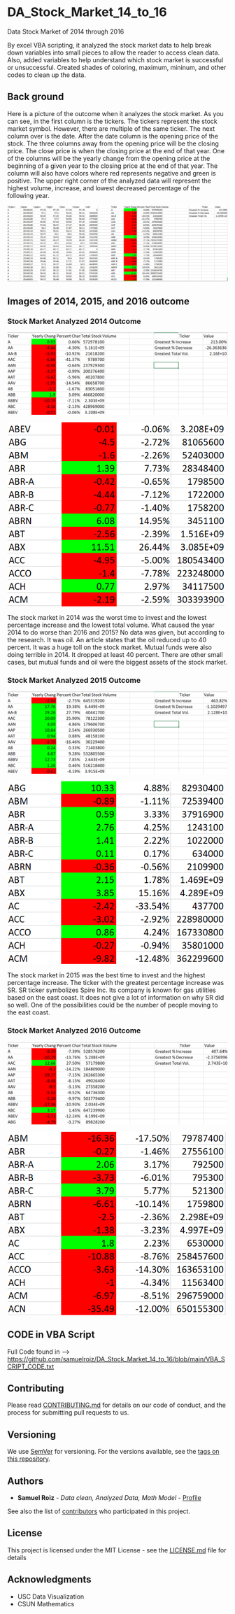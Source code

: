 # DA_Stock_Market_14_to_16
Data Stock Market of 2014 through 2016

By excel VBA scripting, it analyzed the stock market data to help break down variables into small pieces to allow the reader to access clean data. Also, added variables to help understand which stock market is successful or unsuccessful. Created shades of coloring, maximum, mininum, and other codes to clean up the data.

## Back ground

Here is a picture of the outcome when it analyzes the stock market. As you can see, in the first column is the tickers. The tickers represent the stock market symbol. However, there are multiple of the same ticker. The next column over is the date. After the date column is the opening price of the stock. The three columns away from the opening price will be the closing price. The close price is when the closing price at the end of that year. One of the columns will be the yearly change from the opening price at the beginning of a given year to the closing price at the end of that year. The column will also have colors where red represents negative and green is positive. The upper right corner of the analyzed data will represent the highest volume, increase, and lowest decreased percentage of the following year.

![Stock Market Analyzed Example](https://github.com/samuelroiz/DA_Stock_Market_14_to_16/blob/main/Images/Stock_Market_Analyzed_Outcome_Example.png)

## Images of 2014, 2015, and 2016 outcome

### Stock Market Analyzed 2014 Outcome
![Stock Market Analyzed 2014 Outcome](https://github.com/samuelroiz/DA_Stock_Market_14_to_16/blob/main/Images/Stock_Market_Analyzed_2014.png)

![Stock Market Analyzed 2014 Outcome Continued](https://github.com/samuelroiz/DA_Stock_Market_14_to_16/blob/main/Images/Stock_Market_Analyzed_2014_2nd_Section.png)

The stock market in 2014 was the worst time to invest and the lowest percentage increase and the lowest total volume. What caused the year 2014 to do worse than 2016 and 2015? No data was given, but according to the research. It was oil. An article states that the oil reduced up to 40 percent.  It was a huge toll on the stock market. Mutual funds were also doing terrible in 2014. It dropped at least 40 percent. There are other small cases, but mutual funds and oil were the biggest assets of the stock market. 

### Stock Market Analyzed 2015 Outcome

![Stock Market Analyzed 2015 Outcome](https://github.com/samuelroiz/DA_Stock_Market_14_to_16/blob/main/Images/Stock_Market_Analyzed_2015.png)

![Stock Market Analyzed 2015 Outcome Continued](https://github.com/samuelroiz/DA_Stock_Market_14_to_16/blob/main/Images/Stock_Market_Analyzed_2015_2nd_Section.png)

The stock market in 2015 was the best time to invest and the highest percentage increase. The ticker with the greatest percentage increase was SR. SR ticker symbolizes Spire Inc. Its company is known for gas utilities based on the east coast. It does not give a lot of information on why SR did so well. One of the possibilities could be the number of people moving to the east coast. 


### Stock Market Analyzed 2016 Outcome

![Stock Market Analyzed 2016 Outcome](https://github.com/samuelroiz/DA_Stock_Market_14_to_16/blob/main/Images/Stock_Market_Analyzed_2016.png)

![Stock Market Analyzed 2016 Outcome Continued](https://github.com/samuelroiz/DA_Stock_Market_14_to_16/blob/main/Images/Stock_Market_Analyzed_2016_2nd_Section.png)

## CODE in VBA Script

Full Code found in --> https://github.com/samuelroiz/DA_Stock_Market_14_to_16/blob/main/VBA_SCRIPT_CODE.txt

## Contributing

Please read [CONTRIBUTING.md](https://gist.github.com/samuelroiz/1af49ec9eea365bc845ba04c5071a976) for details on our code of conduct, and the process for submitting pull requests to us.

## Versioning

We use [SemVer](http://semver.org/) for versioning. For the versions available, see the [tags on this repository](https://github.com/your/project/tags). 

## Authors

* **Samuel Roiz** - *Data clean, Analyzed Data, Math Model* - [Profile](https://github.com/samuelroiz)

See also the list of [contributors](https://github.com/samuelroiz) who participated in this project.

## License

This project is licensed under the MIT License - see the [LICENSE.md](https://gist.github.com/samuelroiz/1af49ec9eea365bc845ba04c5071a976) file for details

## Acknowledgments
 
* USC Data Visualization
* CSUN Mathematics
